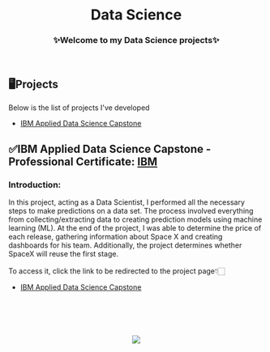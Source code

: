 <h1 align="center">Data Science</h1>

<h3 align="center">✨Welcome to my Data Science projects✨</h2>
</br>

## 🖥️Projects
Below is the list of projects I've developed

- [IBM Applied Data Science Capstone](#ibm-applied-data-science-capstone)

## ✅IBM Applied Data Science Capstone - Professional Certificate: [IBM](https://www.coursera.org/account/accomplishments/professional-cert/7EFVREK5NY5X)
### Introduction:
In this project, acting as a Data Scientist, I performed all the necessary steps to make predictions on a data set. The process involved everything from collecting/extracting data to creating prediction models using machine learning (ML). At the end of the project, I was able to determine the price of each release, gathering information about Space X and creating dashboards for his team. Additionally, the project determines whether SpaceX will reuse the first stage.
</br>
</br>
To access it, click the link to be redirected to the project page👇🏻
- [IBM Applied Data Science Capstone](https://github.com/gut0oliveira/Machine-Learning/tree/main/Classification-With-Python)
</br>
</br>
<h1 align="center">
  <img src="https://readme-typing-svg.herokuapp.com?font=Chakra+Petch&size=28&duration=2500&pause=200&color=2800F7&center=true&width=800&lines=Thanks+for+your+attention!;" />
</h1>

